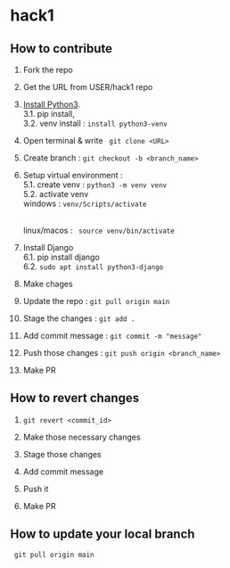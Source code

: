 # hack1
## How to contribute

1. Fork the repo

2. Get the URL from USER/hack1 repo

3. [Install Python3](https://www.python.org/downloads/). 
   <br> 3.1. pip install, 
   <br> 3.2. venv install : `install python3-venv`

4. Open terminal & write ` git clone <URL>`

5. Create branch : `git checkout -b <branch_name>`

6. Setup virtual environment :
    <br> 5.1. create venv : `python3 -m venv venv`
    <br> 5.2. activate venv 
       <br> windows : `venv/Scripts/activate`

   <br> linux/macos : ` source venv/bin/activate`

7. Install Django 
   <br>  6.1. pip install django
   <br>  6.2. `sudo apt install python3-django`

8. Make chages

9. Update the repo :  `git pull origin main`

10. Stage the changes : `git add .`

11. Add commit message : `git commit -m "message"`

12. Push those changes : `git push origin <branch_name>`

13. Make PR

## How to revert changes

1. `git revert <commit_id>`

2. Make those necessary changes

3. Stage those changes

4. Add commit message

5. Push it

6. Make PR

## How to update your local branch 
` git pull origin main`
